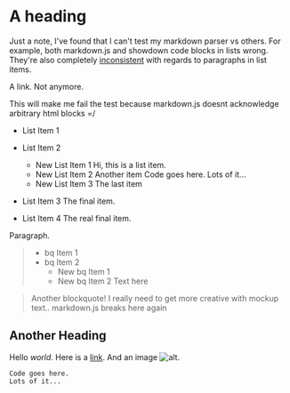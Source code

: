 [test]: http://google.com/ "Google"

# A heading

Just a note, I've found that I can't test my markdown parser <span>vs
others</span>.
For example, both markdown.js and showdown code blocks in lists wrong. They're
also completely [inconsistent][test] with regards to paragraphs in list items.

A link. Not anymore.

<aside>This will make me fail the test because
markdown.js doesnt acknowledge arbitrary html blocks =/</aside>

* List Item 1

* List Item 2
  * New List Item 1
    Hi, this is a list item.
  * New List Item 2
    Another item
        Code goes here.
        Lots of it...
  * New List Item 3
    The last item

* List Item 3
The final item.

* List Item 4
The real final item.

Paragraph.

> * bq Item 1
> * bq Item 2
>   * New bq Item 1
>   * New bq Item 2
>   Text here

> Another blockquote!
> I really need to get
> more creative with
> mockup text..
> markdown.js breaks here again

Another Heading
-------------

Hello *world*. Here is a [link](//hello).
And an image ![alt](src).

    Code goes here.
    Lots of it...
